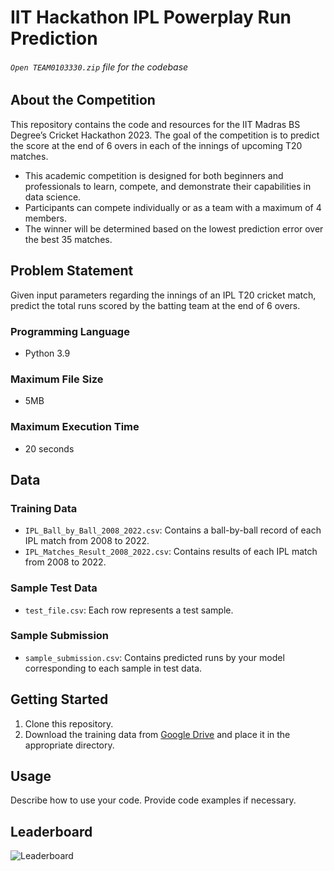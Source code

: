 # IIT Hackathon IPL Powerplay Run Prediction
###### `Open TEAM0103330.zip` file for the codebase

## About the Competition

This repository contains the code and resources for the IIT Madras BS Degree’s Cricket Hackathon 2023. The goal of the competition is to predict the score at the end of 6 overs in each of the innings of upcoming T20 matches.

- This academic competition is designed for both beginners and professionals to learn, compete, and demonstrate their capabilities in data science.
- Participants can compete individually or as a team with a maximum of 4 members.
- The winner will be determined based on the lowest prediction error over the best 35 matches.

## Problem Statement

Given input parameters regarding the innings of an IPL T20 cricket match, predict the total runs scored by the batting team at the end of 6 overs.

### Programming Language
- Python 3.9

### Maximum File Size
- 5MB

### Maximum Execution Time
- 20 seconds

## Data

### Training Data

- `IPL_Ball_by_Ball_2008_2022.csv`: Contains a ball-by-ball record of each IPL match from 2008 to 2022.
- `IPL_Matches_Result_2008_2022.csv`: Contains results of each IPL match from 2008 to 2022.

### Sample Test Data

- `test_file.csv`: Each row represents a test sample.

### Sample Submission

- `sample_submission.csv`: Contains predicted runs by your model corresponding to each sample in test data.

## Getting Started

1. Clone this repository.
2. Download the training data from [Google Drive](https://drive.google.com/drive/u/0/folders/1UA8LLt_D1W4dN-XrfUrbFg5PMrbuBzM4) and place it in the appropriate directory.

## Usage

Describe how to use your code. Provide code examples if necessary.

## Leaderboard

![Leaderboard](https://github.com/KeerthanaG23/IIT-Hackathon-IPL-Powerplay-Run-Prediction/assets/116378322/5b8f2fad-2591-4edd-a75d-8427ede5cc67)

